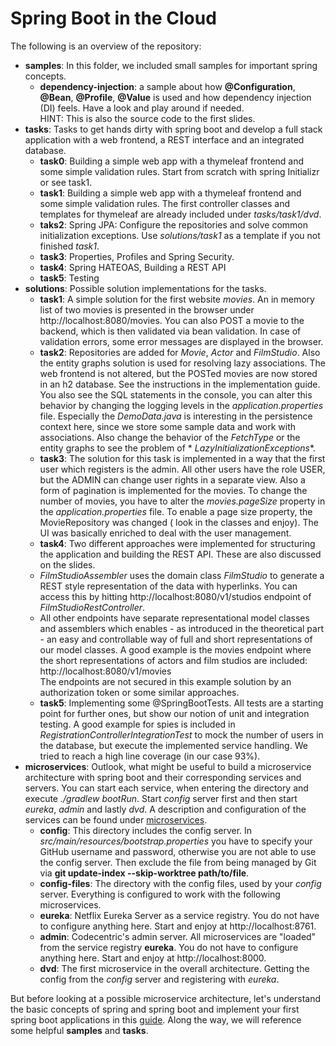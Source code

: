 # Spring Boot in the Cloud

The following is an overview of the repository:

- **samples**: In this folder, we included small samples for important spring concepts.
    - **dependency-injection**: a sample about how **@Configuration**, **@Bean**, **@Profile**, **@Value** is used and
      how dependency injection (DI) feels. Have a look and play around if needed. </br>
      HINT: This is also the source code to the first slides.
- **tasks**: Tasks to get hands dirty with spring boot and develop a full stack application with a web frontend, a REST
  interface and an integrated database.
    - **task0**: Building a simple web app with a thymeleaf frontend and some simple validation rules. Start from
      scratch with spring Initializr or see task1.
    - **task1**: Building a simple web app with a thymeleaf frontend and some simple validation rules. The first
      controller classes and templates for thymeleaf are already included under *tasks/task1/dvd*.
    - **taks2**: Spring JPA: Configure the repositories and solve common initialization exceptions. Use
      *solutions/task1* as a template if you not finished *task1*.
    - **task3**: Properties, Profiles and Spring Security.
    - **task4**: Spring HATEOAS, Building a REST API
    - **task5**: Testing
- **solutions**: Possible solution implementations for the tasks.
    - **task1**: A simple solution for the first website *movies*. An in memory list of two movies is presented in the
      browser under http://localhost:8080/movies. You can also POST a movie to the backend, which is then validated via
      bean validation. In case of validation errors, some error messages are displayed in the browser.
    - **task2**: Repositories are added for *Movie*, *Actor* and *FilmStudio*. Also the entity graphs solution is used
      for resolving lazy associations. The web frontend is not altered, but the POSTed movies are now stored in an h2
      database. See the instructions in the implementation guide. You also see the SQL statements in the console, you
      can alter this behavior by changing the logging levels in the *application.properties* file.
      Especially the *DemoData.java* is interesting in the persistence context here, since we store some sample data and
      work with associations. Also change the behavior of the *FetchType* or the entity graphs to see the problem of *
      *LazyInitializationExceptions**.
    - **task3**: The solution for this task is implemented in a way that the first user which registers is the admin.
      All other users have the role USER, but the ADMIN can change user rights in a separate view. Also a form of
      pagination is implemented for the movies. To change the number of movies, you have to alter the *movies.pageSize*
      property in the *application.properties* file. To enable a page size property, the MovieRepository was changed (
      look in the classes and enjoy). The UI was basically enriched to deal with the user management.
    - **task4**: Two different approaches were implemented for structuring the application and building the REST API.
      These are also discussed on the slides. </br>
    - *FilmStudioAssembler* uses the domain class *FilmStudio* to generate a REST style representation of the data with
      hyperlinks. You can access this by hitting http://localhost:8080/v1/studios endpoint of
      *FilmStudioRestController*.
    - All other endpoints have separate representational model classes and assemblers which enables - as introduced in
      the theoretical part - an easy and controllable way of full and short representations of our model classes. A good
      example is the movies endpoint where the short representations of actors and film studios are
      included: http://localhost:8080/v1/movies </br>
      The endpoints are not secured in this example solution by an authorization token or some similar approaches.
    - **task5**: Implementing some @SpringBootTests. All tests are a starting point for further ones, but show our
      notion of unit and integration testing. A good example for spies is included in
      *RegistrationControllerIntegrationTest* to mock the number of users in the database, but execute the implemented
      service handling. We tried to reach a high line coverage (in our case 93%).
- **microservices**: Outlook, what might be useful to build a microservice architecture with spring boot and their
  corresponding services and servers. You can start each service, when entering the directory and execute *./gradlew
  bootRun*. Start *config* server first and then start *eureka*, *admin* and lastly *dvd*. A description and
  configuration of the services can be found under [microservices](microservices.md).
    - **config**: This directory includes the config server. In *src/main/resources/bootstrap.properties* you have to
      specify your GitHub username and password, otherwise you are not able to use the config server. Then exclude the
      file from being managed by Git via **git update-index --skip-worktree path/to/file**.
    - **config-files**: The directory with the config files, used by your *config* server. Everything is configured to
      work with the following microservices.
    - **eureka**: Netflix Eureka Server as a service registry. You do not have to configure anything here. Start and
      enjoy at http://localhost:8761.
    - **admin**: Codecentric's admin server. All microservices are "loaded" from the service registry **eureka**. You do
      not have to configure anything here. Start and enjoy at http://localhost:8000.
    - **dvd**: The first microservice in the overall architecture. Getting the config from the *config* server and
      registering with *eureka*.

But before looking at a possible microservice architecture, let's understand the basic concepts of spring and spring
boot and implement your first spring boot applications in this [guide](implementation.md).
Along the way, we will reference some helpful **samples** and **tasks**.
